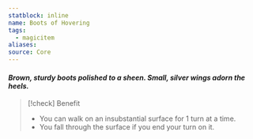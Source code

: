 ```yaml
---
statblock: inline
name: Boots of Hovering
tags:
  - magicitem
aliases: 
source: Core
---
```

#### *Brown, sturdy boots polished to a sheen. Small, silver wings adorn the heels.*

>[!check] Benefit
>- You can walk on an insubstantial surface for 1 turn at a time. 
>- You fall through the surface if you end your turn on it.
